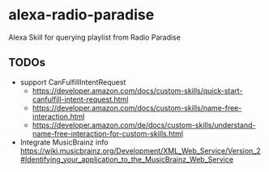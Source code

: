 # alexa-radio-paradise
Alexa Skill for querying playlist from Radio Paradise

## TODOs
- support CanFulfillIntentRequest
  * https://developer.amazon.com/docs/custom-skills/quick-start-canfulfill-intent-request.html
  * https://developer.amazon.com/docs/custom-skills/name-free-interaction.html
  * https://developer.amazon.com/de/docs/custom-skills/understand-name-free-interaction-for-custom-skills.html
- Integrate MusicBrainz info https://wiki.musicbrainz.org/Development/XML_Web_Service/Version_2#Identifying_your_application_to_the_MusicBrainz_Web_Service
